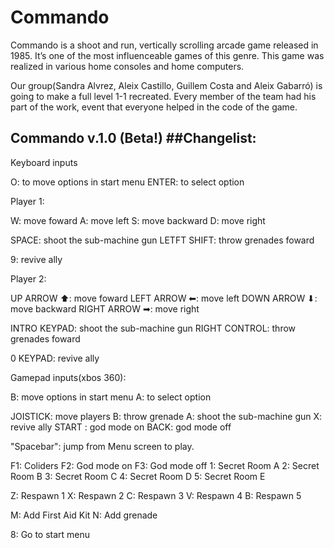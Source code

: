 
# Commando

Commando is a shoot and run, vertically scrolling arcade game released in 1985. It’s one of the most influenceable games of this genre. This game was realized in various home consoles and home computers.

Our group(Sandra Alvrez, Aleix Castillo, Guillem Costa and Aleix Gabarró) is going to make a full level 1-1 recreated.
Every member of the team had his part of the work, event that everyone helped in the code of the game.

## Commando v.1.0 (Beta!) ##Changelist:



Keyboard inputs

O: to move options in start menu
ENTER: to select option

Player 1:

W: move foward
A: move left
S: move backward
D: move right

SPACE: shoot the sub-machine gun
LETFT SHIFT: throw grenades foward

9: revive ally


Player 2:

UP ARROW ⬆: move foward
LEFT ARROW ⬅: move left
DOWN ARROW ⬇: move backward
RIGHT ARROW ➡: move right

INTRO KEYPAD: shoot the sub-machine gun
RIGHT CONTROL: throw grenades foward

0 KEYPAD: revive ally



Gamepad inputs(xbos 360):

B: move options in start menu
A: to select option

JOISTICK: move players
B: throw grenade
A: shoot the sub-machine gun
X: revive ally
START : god mode on
BACK: god mode off

"Spacebar": jump from Menu screen to play.

F1: Coliders
F2: God mode on
F3: God mode off
1: Secret Room A
2: Secret Room B
3: Secret Room C
4: Secret Room D
5: Secret Room E

Z: Respawn 1
X: Respawn 2
C: Respawn 3
V: Respawn 4
B: Respawn 5

M: Add First Aid Kit
N: Add grenade

8: Go to start menu

